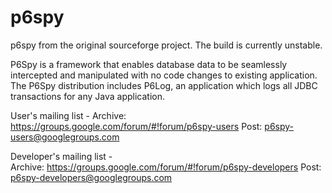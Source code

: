 p6spy
=====

p6spy from the original sourceforge project. The build is currently unstable.

P6Spy is a framework that enables database data to be seamlessly intercepted and manipulated with no code changes to existing application. The P6Spy distribution includes P6Log, an application which logs all JDBC transactions for any Java application.

User's mailing list - 
  Archive: https://groups.google.com/forum/#!forum/p6spy-users
  Post: p6spy-users@googlegroups.com
  
Developer's mailing list -   
  Archive: https://groups.google.com/forum/#!forum/p6spy-developers
  Post: p6spy-developers@googlegroups.com
